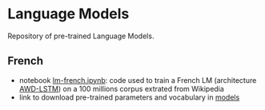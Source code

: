 # Language Models
Repository of pre-trained Language Models.
## French
- notebook [lm-french.ipynb](https://github.com/piegu/language-models/blob/master/lm-french.ipynb): code used to train a French LM (architecture [AWD-LSTM](https://github.com/salesforce/awd-lstm-lm)) on a 100 millions corpus extrated from Wikipedia
- link to download pre-trained parameters and vocabulary in [models](https://github.com/piegu/language-models/tree/master/models)
